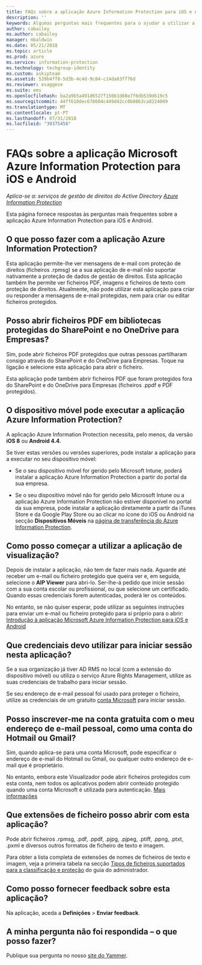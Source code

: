 ```yaml
---
title: FAQs sobre a aplicação Azure Information Protection para iOS e Android
description: ''
keywords: Algumas perguntas mais frequentes para o ajudar a utilizar a aplicação Azure Information Protection para iOS e Android
author: cabailey
ms.author: cabailey
manager: mbaldwin
ms.date: 05/21/2018
ms.topic: article
ms.prod: azure
ms.service: information-protection
ms.technology: techgroup-identity
ms.custom: askipteam
ms.assetid: 539b4ff8-5d3b-4c4d-9c84-c14da83ff76d
ms.reviewer: esaggese
ms.suite: ems
ms.openlocfilehash: ba2a9b5a491d6527f15661d88e7f6db539d619c5
ms.sourcegitcommit: 44ff610dec678604c449d42cc0b0863ca8224009
ms.translationtype: MT
ms.contentlocale: pt-PT
ms.lasthandoff: 07/31/2018
ms.locfileid: "39375458"
---
```

# <a name="faqs-for-microsoft-azure-information-protection-app-for-ios-and-android"></a>FAQs sobre a aplicação Microsoft Azure Information Protection para iOS e Android

*Aplica-se a: serviços de gestão de direitos do Active Directory [Azure Information Protection](https://azure.microsoft.com/pricing/details/information-protection)*

Esta página fornece respostas às perguntas mais frequentes sobre a aplicação Azure Information Protection para iOS e Android.

## <a name="what-can-i-do-with-the-azure-information-protection-app"></a>O que posso fazer com a aplicação Azure Information Protection?

Esta aplicação permite-lhe ver mensagens de e-mail com proteção de direitos (ficheiros .rpmsg) se a sua aplicação de e-mail não suportar nativamente a proteção de dados de gestão de direitos. Esta aplicação também lhe permite ver ficheiros PDF, imagens e ficheiros de texto com proteção de direitos. Atualmente, não pode utilizar esta aplicação para criar ou responder a mensagens de e-mail protegidas, nem para criar ou editar ficheiros protegidos.

## <a name="can-i-open-pdf-files-that-are-in-sharepoint-protected-libraries-and-onedrive-for-business"></a>Posso abrir ficheiros PDF em bibliotecas protegidas do SharePoint e no OneDrive para Empresas?

Sim, pode abrir ficheiros PDF protegidos que outras pessoas partilharam consigo através do SharePoint e do OneDrive para Empresas. Toque na ligação e selecione esta aplicação para abrir o ficheiro. 

Esta aplicação pode também abrir ficheiros PDF que foram protegidos fora do SharePoint e do OneDrive para Empresas (ficheiros .ppdf e PDF protegidos).

## <a name="can-my-mobile-device-run-the-azure-information-protection-app"></a>O dispositivo móvel pode executar a aplicação Azure Information Protection?

A aplicação Azure Information Protection necessita, pelo menos, da versão **iOS 8** ou **Android 4.4**.

Se tiver estas versões ou versões superiores, pode instalar a aplicação para a executar no seu dispositivo móvel:

- Se o seu dispositivo móvel for gerido pelo Microsoft Intune, poderá instalar a aplicação Azure Information Protection a partir do portal da sua empresa.

- Se o seu dispositivo móvel não for gerido pelo Microsoft Intune ou a aplicação Azure Information Protection não estiver disponível no portal da sua empresa, pode instalar a aplicação diretamente a partir da iTunes Store e da Google Play Store ou ao clicar no ícone do iOS ou Android na secção **Dispositivos Móveis** na [página de transferência do Azure Information Protection](https://portal.azurerms.com/#/download). 

## <a name="how-do-i-get-started-with-the-viewer-app"></a>Como posso começar a utilizar a aplicação de visualização?

Depois de instalar a aplicação, não tem de fazer mais nada. Aguarde até receber um e-mail ou ficheiro protegido que queira ver e, em seguida, selecione o **AIP Viewer** para abri-lo. Ser-lhe-á pedido que inicie sessão com a sua conta escolar ou profissional, ou que selecione um certificado. Quando essas credenciais forem autenticadas, poderá ler os conteúdos.

No entanto, se não quiser esperar, pode utilizar as seguintes instruções para enviar um e-mail ou ficheiro protegido para si próprio para o abrir: [Introdução à aplicação Microsoft Azure Information Protection para iOS e Android](mobile-app-get-started.md) 

## <a name="what-credentials-should-i-use-to-sign-in-to-this-app"></a>Que credenciais devo utilizar para iniciar sessão nesta aplicação?

Se a sua organização já tiver AD RMS no local (com a extensão do dispositivo móvel) ou utiliza o serviço Azure Rights Management, utilize as suas credenciais de trabalho para iniciar sessão. 

Se seu endereço de e-mail pessoal foi usado para proteger o ficheiro, utilize as credenciais de um gratuito [conta Microsoft](https://signup.live.com) para iniciar sessão.

## <a name="can-i-sign-up-for-the-free-account-with-my-personal-email-address-such-as-a-hotmail-or-gmail-account"></a>Posso inscrever-me na conta gratuita com o meu endereço de e-mail pessoal, como uma conta do Hotmail ou Gmail?

Sim, quando aplica-se para uma conta Microsoft, pode especificar o endereço de e-mail do Hotmail ou Gmail, ou qualquer outro endereço de e-mail que é proprietário. 

No entanto, embora este Visualizador pode abrir ficheiros protegidos com esta conta, nem todos os aplicativos podem abrir conteúdo protegido quando uma conta Microsoft é utilizada para autenticação. [Mais informações](../get-started/secure-collaboration-documents.md#supported-scenarios-for-opening-protected-documents)

## <a name="which-file-extensions-can-i-open-with-this-app"></a>Que extensões de ficheiro posso abrir com esta aplicação?

Pode abrir ficheiros .rpmsg, .pdf, .ppdf, .pjpg, .pjpeg, .ptiff, .ppng, .ptxt, .pxml e diversos outros formatos de ficheiro de texto e imagem.

Para obter a lista completa de extensões de nomes de ficheiros de texto e imagem, veja a primeira tabela na secção [Tipos de ficheiros suportados para a classificação e proteção](client-admin-guide-file-types.md#supported-file-types-for-classification-and-protection) do guia do administrador.

##  <a name="how-do-i-provide-feedback-about-this-app"></a>Como posso fornecer feedback sobre esta aplicação?

Na aplicação, aceda a **Definições** > **Enviar feedback**.


## <a name="my-question-has-not-been-answeredwhat-should-i-do"></a>A minha pergunta não foi respondida – o que posso fazer?

Publique sua pergunta no nosso [site do Yammer](https://www.yammer.com/AskIPTeam).
